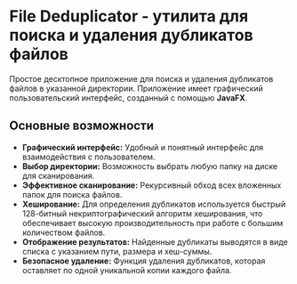 # File Deduplicator - утилита для поиска и удаления дубликатов файлов

Простое десктопное приложение для поиска и удаления дубликатов файлов в указанной директории. Приложение имеет графический пользовательский интерфейс, созданный с помощью **JavaFX**.

## Основные возможности

*   **Графический интерфейс:** Удобный и понятный интерфейс для взаимодействия с пользователем.
*   **Выбор директории:** Возможность выбрать любую папку на диске для сканирования.
*   **Эффективное сканирование:** Рекурсивный обход всех вложенных папок для поиска файлов.
*   **Хеширование:** Для определения дубликатов используется быстрый 128-битный некриптографический алгоритм хеширования, что обеспечивает высокую производительность при работе с большим количеством файлов.
*   **Отображение результатов:** Найденные дубликаты выводятся в виде списка с указанием пути, размера и хеш-суммы.
*   **Безопасное удаление:** Функция удаления дубликатов, которая оставляет по одной уникальной копии каждого файла.